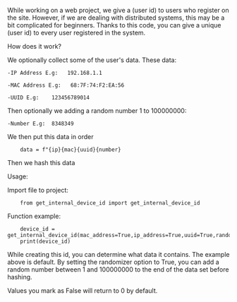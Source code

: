 While working on a web project, we give a (user id) to users who register on the site. However, if we are dealing with distributed systems, this may be a bit complicated for beginners. Thanks to this code, you can give a unique (user id) to every user registered in the system.


How does it work? 

We optionally collect some of the user's data. These data:

    -IP Address E.g:   192.168.1.1

    -MAC Address E.g:   68:7F:74:F2:EA:56

    -UUID E.g:    123456789014

Then optionally we adding a random number 1 to 100000000:

    -Number E.g:  8348349


We then put this data in order

        data = f"{ip}{mac}{uuid}{number}

Then we hash this data



Usage:

Import file to project:

        from get_internal_device_id import get_internal_device_id

Function example:

        device_id = get_internal_device_id(mac_address=True,ip_address=True,uuid=True,randomizer=False)
        print(device_id)


While creating this id, you can determine what data it contains. The example above is default. By setting the randomizer option to True, you can add a random number between 1 and 100000000 to the end of the data set before hashing.

Values ​​you mark as False will return to 0 by default.
